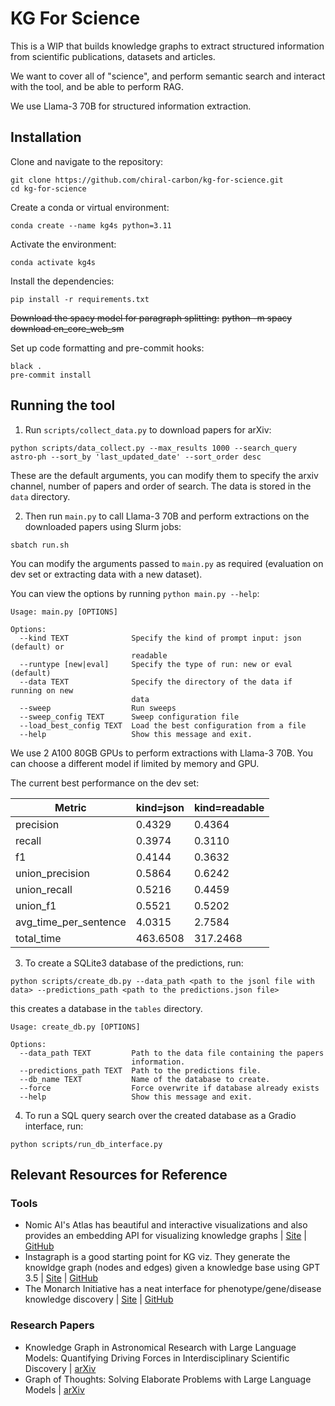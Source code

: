 # KG For Science

This is a WIP that builds knowledge graphs to extract structured information from scientific publications, datasets and articles. 

We want to cover all of "science", and perform semantic search and interact with the tool, and be able to perform RAG. 

We use Llama-3 70B for structured information extraction. 

## Installation 

Clone and navigate to the repository:
```
git clone https://github.com/chiral-carbon/kg-for-science.git
cd kg-for-science
```
Create a conda or virtual environment:
```
conda create --name kg4s python=3.11
```
Activate the environment:
```
conda activate kg4s
```
Install the dependencies:
```
pip install -r requirements.txt
```
~~Download the spacy model for paragraph splitting:~~
~~python -m spacy download en_core_web_sm~~

Set up code formatting and pre-commit hooks:
```
black .
pre-commit install
```

## Running the tool

1. Run `scripts/collect_data.py` to download papers for arXiv:
```
python scripts/data_collect.py --max_results 1000 --search_query astro-ph --sort_by 'last_updated_date' --sort_order desc 
```

These are the default arguments, you can modify them to specify the arxiv channel, number of papers and order of search. The data is stored in the `data` directory.

2. Then run `main.py` to call Llama-3 70B and perform extractions on the downloaded papers using Slurm jobs:
```
sbatch run.sh
```
You can modify the arguments passed to `main.py` as required (evaluation on dev set or extracting data with a new dataset).

You can view the options by running `python main.py --help`:
```
Usage: main.py [OPTIONS]

Options:
  --kind TEXT              Specify the kind of prompt input: json (default) or
                           readable
  --runtype [new|eval]     Specify the type of run: new or eval (default)
  --data TEXT              Specify the directory of the data if running on new
                           data
  --sweep                  Run sweeps
  --sweep_config TEXT      Sweep configuration file
  --load_best_config TEXT  Load the best configuration from a file
  --help                   Show this message and exit.
```

We use 2 A100 80GB GPUs to perform extractions with Llama-3 70B. You can choose a different model if limited by memory and GPU. 

The current best performance on the dev set:

| Metric | kind=json | kind=readable |
|--------|-----------|---------------|
| precision | 0.4329 | 0.4364 |
| recall | 0.3974 | 0.3110 |
| f1 | 0.4144 | 0.3632 |
| union_precision | 0.5864 | 0.6242 |
| union_recall | 0.5216 | 0.4459 |
| union_f1 | 0.5521 | 0.5202 |
| avg_time_per_sentence | 4.0315 | 2.7584 |
| total_time | 463.6508 | 317.2468 |

3. To create a SQLite3 database of the predictions, run:
```
python scripts/create_db.py --data_path <path to the jsonl file with data> --predictions_path <path to the predictions.json file>
```
this creates a database in the `tables` directory.
```
Usage: create_db.py [OPTIONS]

Options:
  --data_path TEXT         Path to the data file containing the papers
                           information.
  --predictions_path TEXT  Path to the predictions file.
  --db_name TEXT           Name of the database to create.
  --force                  Force overwrite if database already exists
  --help                   Show this message and exit.
  ```

4. To run a SQL query search over the created database as a Gradio interface, run:
```
python scripts/run_db_interface.py
```

## Relevant Resources for Reference
### Tools
- Nomic AI's Atlas has beautiful and interactive visualizations and also provides an embedding API for visualizing knowledge graphs | [Site](https://atlas.nomic.ai/) | [GitHub](https://github.com/nomic-ai/nomic)
- Instagraph is a good starting point for KG viz. They generate the knowldge graph (nodes and edges) given a knowledge base using GPT 3.5 | [Site](https://instagraph.ai) | [GitHub](https://github.com/yoheinakajima/instagraph)
- The Monarch Initiative has a neat interface for phenotype/gene/disease knowledge discovery | [Site](https://next.monarchinitiative.org) | [GitHub](https://github.com/monarch-initiative)

### Research Papers
- Knowledge Graph in Astronomical Research with Large Language Models: Quantifying Driving Forces in Interdisciplinary Scientific Discovery | [arXiv](https://arxiv.org/pdf/2406.01391)
- Graph of Thoughts: Solving Elaborate Problems with Large Language Models | [arXiv](https://arxiv.org/pdf/2308.09687)